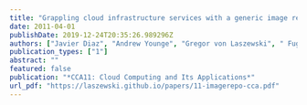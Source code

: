```yaml
---
title: "Grappling cloud infrastructure services with a generic image repository"
date: 2011-04-01
publishDate: 2019-12-24T20:35:26.989296Z
authors: ["Javier Diaz", "Andrew Younge", "Gregor von Laszewski", " FugangWang", "Geoffrey C. Fox"]
publication_types: ["1"]
abstract: ""
featured: false
publication: "*CCA11: Cloud Computing and Its Applications*"
url_pdf: "https://laszewski.github.io/papers/11-imagerepo-cca.pdf"
---
```


